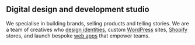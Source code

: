 ## Digital design and development studio

We specialise in building brands, selling products and telling stories. We are a team of creatives who [design identities](https://fhoke.com/services/branding/), custom [WordPress](https://www.fhoke.com/services/wordpress) sites, [Shopify](https://www.fhoke.com/services/shopify) stores, and launch bespoke [web apps](https://fhoke.com/services/laravel-development/) that empower teams.
